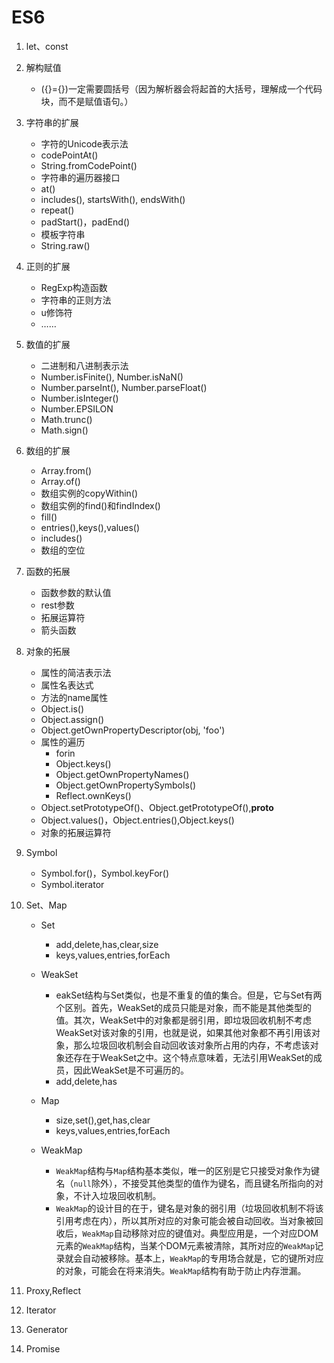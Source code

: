 # ES6

1. let、const

2. 解构赋值

    - ({}={})一定需要圆括号（因为解析器会将起首的大括号，理解成一个代码块，而不是赋值语句。）

3. 字符串的扩展

    - 字符的Unicode表示法
    - codePointAt()
    - String.fromCodePoint()
    - 字符串的遍历器接口
    - at()
    - includes(), startsWith(), endsWith()
    - repeat()
    - padStart()，padEnd()
    - 模板字符串
    - String.raw()

4. 正则的扩展

    - RegExp构造函数
    - 字符串的正则方法
    - u修饰符
    - ……

5. 数值的扩展

    - 二进制和八进制表示法
    - Number.isFinite(), Number.isNaN()
    - Number.parseInt(), Number.parseFloat()
    - Number.isInteger()
    - Number.EPSILON
    - Math.trunc()
    - Math.sign()

6. 数组的扩展

    - Array.from()
    - Array.of()
    - 数组实例的copyWithin()
    - 数组实例的find()和findIndex()
    - fill()
    - entries(),keys(),values()
    - includes()
    - 数组的空位

7. 函数的拓展

    - 函数参数的默认值
    - rest参数
    - 拓展运算符
    - 箭头函数

8. 对象的拓展

    - 属性的简洁表示法
    - 属性名表达式
    - 方法的name属性
    - Object.is()
    - Object.assign()
    - Object.getOwnPropertyDescriptor(obj, 'foo')
    - 属性的遍历
        - forin
        - Object.keys()
        - Object.getOwnPropertyNames()
        - Object.getOwnPropertySymbols()
        - Reflect.ownKeys()
    - Object.setPrototypeOf()、Object.getPrototypeOf(),__proto__
    - Object.values()，Object.entries(),Object.keys()
    - 对象的拓展运算符

9. Symbol

    - Symbol.for()，Symbol.keyFor()
    - Symbol.iterator

10. Set、Map

    - Set
        - add,delete,has,clear,size
        - keys,values,entries,forEach

    - WeakSet
        - eakSet结构与Set类似，也是不重复的值的集合。但是，它与Set有两个区别。首先，WeakSet的成员只能是对象，而不能是其他类型的值。其次，WeakSet中的对象都是弱引用，即垃圾回收机制不考虑WeakSet对该对象的引用，也就是说，如果其他对象都不再引用该对象，那么垃圾回收机制会自动回收该对象所占用的内存，不考虑该对象还存在于WeakSet之中。这个特点意味着，无法引用WeakSet的成员，因此WeakSet是不可遍历的。  
        - add,delete,has
    - Map
        - size,set(),get,has,clear
        - keys,values,entries,forEach
    - WeakMap
        - `WeakMap`结构与`Map`结构基本类似，唯一的区别是它只接受对象作为键名（`null`除外），不接受其他类型的值作为键名，而且键名所指向的对象，不计入垃圾回收机制。
        - `WeakMap`的设计目的在于，键名是对象的弱引用（垃圾回收机制不将该引用考虑在内），所以其所对应的对象可能会被自动回收。当对象被回收后，`WeakMap`自动移除对应的键值对。典型应用是，一个对应DOM元素的`WeakMap`结构，当某个DOM元素被清除，其所对应的`WeakMap`记录就会自动被移除。基本上，`WeakMap`的专用场合就是，它的键所对应的对象，可能会在将来消失。`WeakMap`结构有助于防止内存泄漏。

11. Proxy,Reflect

12. Iterator

13. Generator

14. Promise

